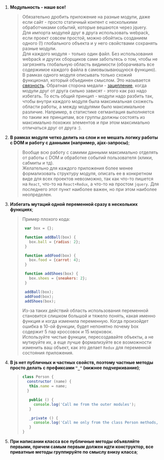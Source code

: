 1. **Модульность - наше все!**
    > Обязательно дробить приложение на разные модули, даже если сайт - просто статичный контент с несколькими обработчиками событий, которые вешаются через jquery.    
    > Для импорта модулей друг в друга использовать webpack, если проект совсем простой, можно обойтись созданием одного (!) глобального объекта и у него свойствами сохранять разные модули.    
    > Для каждого модуля - только один файл. Без использования webpack и других сборщиков сами заботьтесь о том, чтобы не загрязнять глобальную область видимости (оборачивать все содержимое каждого файла в самовызывающуюся функцию).  
    > В рамках одного модуля описывать только схожий функционал, который объединен смыслом. Это называется [связность](https://ru.wikipedia.org/wiki/%D0%A1%D0%B2%D1%8F%D0%B7%D0%BD%D0%BE%D1%81%D1%82%D1%8C_(%D0%BF%D1%80%D0%BE%D0%B3%D1%80%D0%B0%D0%BC%D0%BC%D0%B8%D1%80%D0%BE%D0%B2%D0%B0%D0%BD%D0%B8%D0%B5)). Обратная сторона медали - [зацепление](https://ru.wikipedia.org/wiki/%D0%97%D0%B0%D1%86%D0%B5%D0%BF%D0%BB%D0%B5%D0%BD%D0%B8%D0%B5_(%D0%BF%D1%80%D0%BE%D0%B3%D1%80%D0%B0%D0%BC%D0%BC%D0%B8%D1%80%D0%BE%D0%B2%D0%B0%D0%BD%D0%B8%D0%B5)), когда модули друг от друга сильно зависят - этого как раз надо избегать. То есть общий принцип - модули надо разбить так, чтобы внутри каждого модуля была максимальная схожесть области работы, а между модулями было максимальное различие. Например, в статистике сегмантация выполняется по таким же принципам, все группы должны состоять из максимально похожих элементов и при этом максимально отличаться друг от друга :).

2. **В рамках модуля четко делить на слои и не мешать логику работы с DOM и работу с данными (например, ajax-запросы)**;
    > Вообще всю работу с самими данными максимально отделять от работы с DOM и обработке событий пользователя (клики, сабмиты и тд).   
    > Желательно для каждого приложения более менее формализовать структуру модуля, описать ее в конкретном виде для всех проектов невозможно, так как что-то пишется на `React`, что-то на `React+Redux`, а что-то на простом `jquery`. Для последнего этот пункт наиболее важен, но при этом наиболее неопределен.

3. **Избегать мутаций одной переменной сразу в нескольких функциях**;
    > Пример плохого кода:
    > ```javascript
    >  var box = {};
    >
    >  function addBall(box) {
    >    box.ball = {radius: 2};
    >  }
    >
    >  function addFood(box) {
    >    box.food = {carrot: 4};
    >  }
    >
    >  function addShoes(box) {
    >    box.shoes = {sneakers: 2};
    >  }
    >
    >  addBall(box);
    >  addFood(box);
    >  addShoes(box);
    >```
    >Из-за таких действий область использования переменной становится слишком большой и тяжело понять, какая именно функция и когда изменила переменную. Когда произойдет ошибка в 10-ой функции, будет непонятно почему box содержит 5 пар кроссовок и 15 морковок.    
    >Используйте чистые функции, пересоздавайте объекты, а не мутируйте их, а еще лучше формализуйте все возможности изменить ваш объект, как это делает `Redux` для переменной состояния приложения.

4. **В js нет публичных и частных свойств, поэтому частные методы просто делать с префиксами `"_"` (нижнее подчеркивание)**;
    > ```javascript
    > class Person {
    >   constructor (name) {
    >    this.name = name;
    >   }
    >
    >    public () {
    >      console.log('Call me from the outer modules');
    >    }
    >
    >    _private () {
    >      console.log('Call me only from the class Person methods, for example from public');
    >    }
    >}
    >```

5. **При написании класса все публичные методы объявляйте первыми, причем самым первым должен идти конструктор, все приватные методы группируйте по смыслу внизу класса**;